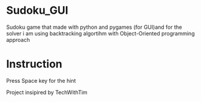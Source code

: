 # Sudoku_GUI
Sudoku game that made with python and pygames (for GUI)and for the solver i am using backtracking algortihm with Object-Oriented programming approach

# Instruction
Press Space key for the hint

Project insipired by TechWithTim
